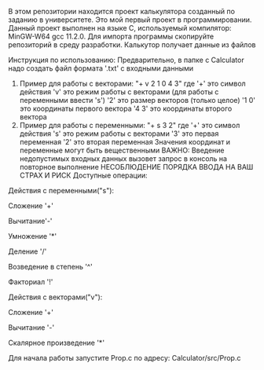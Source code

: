 В этом репозитории находится проект калькулятора созданный по заданию в университете.
Это мой первый проект в программировании.
Данный проект выполнен на языке C, используемый компилятор: MinGW-W64 gcc 11.2.0.
Для импорта программы скопируйте репозиторий в среду разработки. 
Калькутор получает данные из файлов

Инструкция по использованию:
Предварительно, в папке с Calculator надо создать файл формата '.txt' с входными данными
  1. Пример для работы с векторами: "+ v 2 1 0 4 3" где
     '+' это символ действия
     'v' это режим работы с векторами (для работы с переменными ввести 's')
     '2' это размер векторов (только целое)
     '1 0' это координаты первого вектора
     '4 3' это координаты второго вектора
  2. Пример для работы с переменными: "+ s 3 2" где
     '+' это символ действия
     's' это режим работы с векторами
     '3' это первая переменная
     '2' это вторая переменная
   Значения координат и переменные могут быть вещественными
   ВАЖНО: Введение недопустимых входных данных вызовет запрос в консоль на повторное выполнение
   НЕСОБЛЮДЕНИЕ ПОРЯДКА ВВОДА НА ВАШ СТРАХ И РИСК
Доступные операции:

Действия с переменными("s"):

Сложение '+'

Вычитание'-'

Умножение '*'

Деление '/'

Возведение в степень '^'

Факториал '!'

Действия с векторами("v"):

Сложение '+'

Вычитание '-'

Скалярное произведение '*'

Для начала работы запустите Prop.c по адресу: Calculator/src/Prop.c
